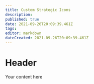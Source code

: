 ```yaml
---
title: Custom Strategic Icons
description: 
published: true
date: 2021-09-26T20:09:39.461Z
tags: 
editor: markdown
dateCreated: 2021-09-26T20:09:39.461Z
---
```


# Header
Your content here